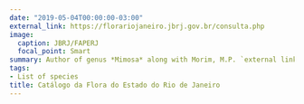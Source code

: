 ```yaml
---
date: "2019-05-04T00:00:00-03:00"
external_link: https://florariojaneiro.jbrj.gov.br/consulta.php
image:
  caption: JBRJ/FAPERJ
  focal_point: Smart
summary: Author of genus *Mimosa* along with Morim, M.P. `external link`.
tags:
- List of species
title: Catálogo da Flora do Estado do Rio de Janeiro
---
```


